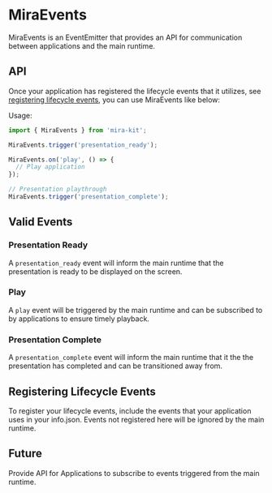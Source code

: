# MiraEvents
MiraEvents is an EventEmitter that provides an API for communication between applications and the main runtime.

## API
Once your application has registered the lifecycle events that it utilizes, see [registering lifecycle events](#registering-lifecycle-events), you can use MiraEvents like below:

Usage:
```js
import { MiraEvents } from 'mira-kit';

MiraEvents.trigger('presentation_ready');

MiraEvents.on('play', () => {
  // Play application
});

// Presentation playthrough
MiraEvents.trigger('presentation_complete');
```

## Valid Events

### Presentation Ready
A `presentation_ready` event will inform the main runtime that the presentation is ready to be displayed on the screen.

### Play
A `play` event will be triggered by the main runtime and can be subscribed to by applications to ensure timely playback.

### Presentation Complete
A `presentation_complete` event will inform the main runtime that it the the presentation has completed and can be transitioned away from.


## Registering Lifecycle Events
To register your lifecycle events, include the events that your application uses in your info.json. Events not registered here will be ignored by the main runtime.

## Future
Provide API for Applications to subscribe to events triggered from the main runtime.

